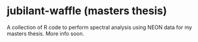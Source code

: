 jubilant-waffle (masters thesis)
================

A collection of R code to perform spectral analysis using NEON data for my masters thesis. More info soon. 


